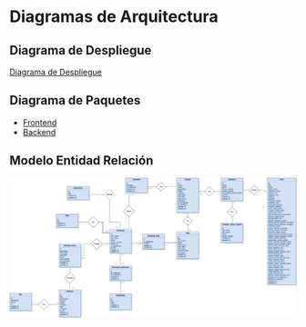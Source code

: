 # Diagramas de Arquitectura

## Diagrama de Despliegue

[Diagrama de Despliegue](https://drive.google.com/file/d/1FXFIlCLU58OzgdguN-whYzLAKi9U73AO/view?usp=drive_link)

## Diagrama de Paquetes

- [Frontend](https://drive.google.com/file/d/1Rdq_b0rz9zzf4LcAnfuGIQ7pnXh0WPf4/view?usp=drive_link)
- [Backend](https://drive.google.com/file/d/1Kk5sqzEjZLUhy-Ta3rgGN69i3gXqicve/view?usp=drive_link)

## Modelo Entidad Relación

![MER](MER_Zeitgeist.png)
